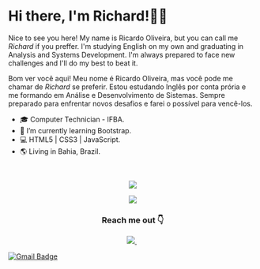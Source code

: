 # Hi there, I'm Richard!👋😉

Nice to see you here! My name is Ricardo Oliveira, but you can call me *Richard* if you preffer. I'm studying English on my own and graduating in Analysis and Systems Development. I'm always prepared to face new challenges and I'll do my best to beat it.

Bom ver você aqui! Meu nome é Ricardo Oliveira, mas você pode me chamar de *Richard* se preferir. Estou estudando Inglês por conta prória e me formando em Análise e Desenvolvimento de Sistemas. Sempre preparado para enfrentar novos desafios e farei o possível para vencê-los.


- 🎓 Computer Technician - IFBA.
- 🌱 I’m currently learning Bootstrap.
- 💻 HTML5 | CSS3 | JavaScript.
- 🌎 Living in Bahia, Brazil.

</br>

<p align="center">
  <img align="center" src="https://github-readme-stats.vercel.app/api?username=richard-developer&show_icons=true&theme=tokyonight "> 
</p>

<p align="center">
  <img align="center" src="https://github-readme-stats.vercel.app/api/top-langs/?username=richard-developer&layout=compact&theme=tokyonight"> 
</p>

<h3 align="center"> 
Reach me out 👇
</h3>

<p align='center'>
<a href="https://www.linkedin.com/in/ricardo-barbosa-oliveira/" target="_blank">
  <img src="https://img.shields.io/badge/-Ricardo%20Oliveira-blue?style=flat-square&logo=Linkedin&logoColor=white" />
</a>&nbsp;
  
<a href="mailto:muttiyuri@gmail.com" target="blank"><img alt="Gmail Badge" src="https://img.shields.io/badge/-contato@yurimutti.com-563D7C?style=flat-square&logo=Gmail&logoColor=white&link=mailto:muttiyuri@gmail.com"/></a>
</p>





